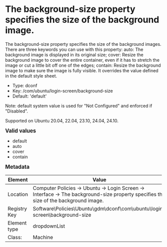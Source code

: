 # The background-size property specifies the size of the background image.

The background-size property specifies the size of the background images.  There are three keywords you can use with this property: auto: The background image is displayed in its original size; cover: Resize the background image to cover the entire container, even if it has to stretch the image or cut a little bit off one of the edges; contain: Resize the background image to make sure the image is fully visible.  It overrides the value defined in the default style sheet.

- Type: dconf
- Key: /com/ubuntu/login-screen/background-size
- Default: 'default'

Note: default system value is used for "Not Configured" and enforced if "Disabled".

Supported on Ubuntu 20.04, 22.04, 23.10, 24.04, 24.10.

<span style="font-size: larger;">**Valid values**</span>

* default
* auto
* cover
* contain


<span style="font-size: larger;">**Metadata**</span>

| Element      | Value            |
| ---          | ---              |
| Location     | Computer Policies -> Ubuntu -> Login Screen -> Interface -> The background-size property specifies the size of the background image.    |
| Registry Key | Software\Policies\Ubuntu\gdm\dconf\com\ubuntu\login-screen\background-size         |
| Element type | dropdownList |
| Class:       | Machine       |
